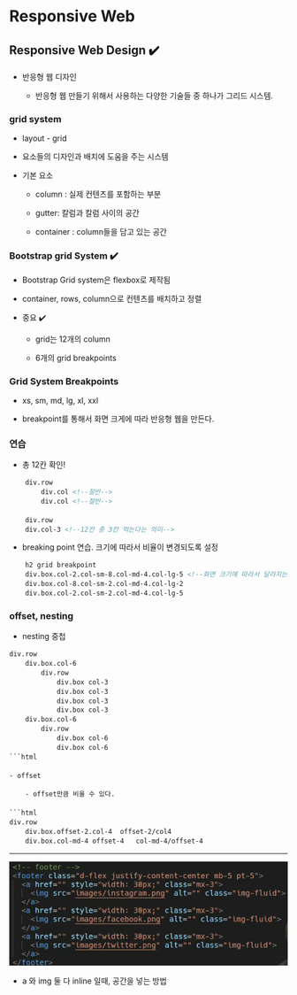 # Responsive Web

## Responsive Web Design ✔️

- 반응형 웹 디자인

    - 반응형 웹 만들기 위해서 사용하는 다양한 기술들 중 하나가 그리드 시스템.

### grid system

- layout - grid

- 요소들의 디자인과 배치에 도움을 주는 시스템

- 기본 요소

    - column : 실제 컨텐츠를 포함하는 부분

    - gutter: 칼럼과 칼럼 사이의 공간

    - container : column들을 담고 있는 공간

### Bootstrap grid System ✔️

- Bootstrap Grid system은 flexbox로 제작됨

- container, rows, column으로 컨텐츠를 배치하고 정렬

- 중요 ✔️

    - grid는 12개의 column

    - 6개의 grid breakpoints

### Grid System Breakpoints

- xs, sm, md, lg, xl, xxl

- breakpoint를 통해서 화면 크게에 따라 반응형 웹을 만든다.

### 연습

- 총 12칸 확인!

```html
    div.row
        div.col <!--절반-->
        div.col <!--절반-->

    div.row
    div.col-3 <!--12칸 중 3칸 먹는다는 의미-->
```

- breaking point 연습. 크기에 따라서 비율이 변경되도록 설정

```html
    h2 grid breakpoint
    div.box.col-2.col-sm-8.col-md-4.col-lg-5 <!--화면 크기에 따라서 달라지는 반응형 grid -->
    div.box.col-8.col-sm-2.col-md-4.col-lg-2
    div.box.col-2.col-sm-2.col-md-4.col-lg-5
```

### offset, nesting 

- nesting 중첩

```html
div.row
    div.box.col-6
        div.row
            div.box col-3
            div.box col-3
            div.box col-3
            div.box col-3
    div.box.col-6
        div.row
            div.box col-6
            div.box col-6
```html

- offset

    - offset만큼 비울 수 있다.

```html
div.row
    div.box.offset-2.col-4  offset-2/col4
    div.box.col-md-4 offset-4   col-md-4/offset-4
```

---

![참고](./images/Screenshot%202022-08-03%20161712.png)

- a 와 img 둘 다 inline 일때, 공간을 넣는 방법